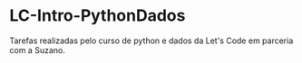 # LC-Intro-PythonDados
Tarefas realizadas pelo curso de python e dados da Let's Code em parceria com a Suzano.
